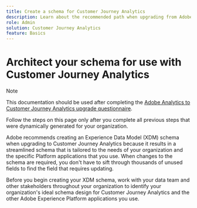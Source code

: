 ```yaml
---
title: Create a schema for Customer Journey Analytics
description: Learn about the recommended path when upgrading from Adobe Analytics to Customer Journey Analytics
role: Admin
solution: Customer Journey Analytics
feature: Basics
---
```

# Architect your schema for use with Customer Journey Analytics

>[!NOTE]
>
>This documentation should be used after completing the [Adobe Analytics to Customer Journey Analytics upgrade questionnaire](https://gigazelle.github.io/cja-ttv/).
> 
>Follow the steps on this page only after you complete all previous steps that were dynamically generated for your organization.

Adobe recommends creating an Experience Data Model (XDM) schema when upgrading to Customer Journey Analytics because it results in a streamlined schema that is tailored to the needs of your organization and the specific Platform applications that you use. When changes to the schema are required, you don't have to sift through thousands of unused fields to find the field that requires updating.  

Before you begin creating your XDM schema, work with your data team and other stakeholders throughout your organization to identify your organization's ideal schema design for Customer Journey Analytics and the other Adobe Experience Platform applications you use.